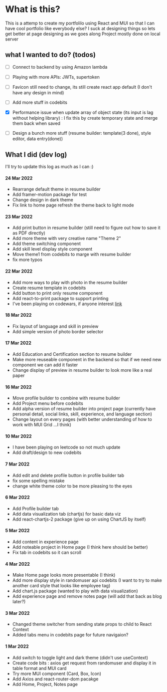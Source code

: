 # What is this?
This is a attemp to create my portfolilo using React and MUI so that I can have cool portfolio like everybody else?
I suck at designing things so lets get better at page designing as we goes along
Project mostly done on local server

## what I wanted to do? (todos)
  - [ ] Connect to backend by using Amazon lambda
  - [ ] Playing with more APIs: JWTs, supertoken
  - [ ] Favicon still need to change, its still create react app default (I don't have any design in mind)
  - [ ] Add more stuff in codebits
  - [x] Performance issue when update array of object state (its input is lag without helping library) : I fix this by create temporary state and merge them back when saved
  - [ ] Design a bunch more stuff (resume builder: template(3 done), style editor, data entry(done))


## What I did (dev log)
I'll try to update this log as much as I can :)
  #### 24 Mar 2022
  - Rearrange default theme in resume builder
  - Add framer-motion package for test
  - Change design in dark theme
  - Fix link to home page refresh the theme back to light mode
  #### 23 Mar 2022
  - Add print button in resume builder (still need to figure out how to save it as PDF directly)
  - Add more theme with very creative name "Theme 2"
  - Add theme switching component
  - Add skill level display style component
  - Move theme1 from codebits to marge with resume builder
  - fix more typos
  #### 22 Mar 2022
  - Add more ways to play with photo in the resume builder
  - Create resume template in codebits
  - Add button to print only resume component
  - Add react-to-print package to support printing
  - I've been playing on codewars, if anyone interest [link](https://www.codewars.com/)
  #### 18 Mar 2022
  - Fix layout of language and skill in preview
  - Add simple version of photo border selector
  #### 17 Mar 2022
  - Add Education and Certification section to resume builder
  - Make more reuseable component in the backend so that if we need new component we can add it faster
  - Change display of preview in resume builder to look more like a real paper
  #### 16 Mar 2022
  - Move profile builder to combine with resume builder
  - Add Project menu before codebits
  - Add alpha version of resume builder into project page (currently have personal detail, social links, skill, experience, and language section)
  - Change layout on every pages (with better understanding of how to work with MUI Grid ...I think)
  #### 10 Mar 2022
  - I have been playing on leetcode so not much update
  - Add draft/design to new codebits
  #### 7 Mar 2022
  - Add edit and delete profile button in profile builder tab
  - fix some spelling mistake
  - change white theme color to be more pleasing to the eyes
  #### 6 Mar 2022
  - Add Profile builder tab
  - Add data visualization tab (chartjs) for basic data viz
  - Add react-chartjs-2 package (give up on using ChartJS by itself)
  #### 5 Mar 2022
  - Add content in experience page
  - Add noteable project in Home page (I think here should be better)
  - Fix tab in codebits so it can scroll
  #### 4 Mar 2022
  - Make Home page looks more presentable (I think)
  - Add more display style in randomuser api codebits (I want to try to make another card style that looks like employee tag)
  - Add chart.js package (wanted to play with data visualization)
  - Add experience page and remove notes page (will add that back as blog later?)
  #### 3 Mar 2022
  - Changed theme switcher from sending state props to child to React Context
  - Added tabs menu in codebits page for future navigaion?
  #### 1 Mar 2022
  - Add switch to toggle light and dark theme (didn't use useContext)
  - Create code bits : axios get request from randomuser and display it in table format and MUI card
  - Try more MUI component (Card, Box, Icon)
  - Add Axios and react-router-dom pacakge
  - Add Home, Project, Notes page